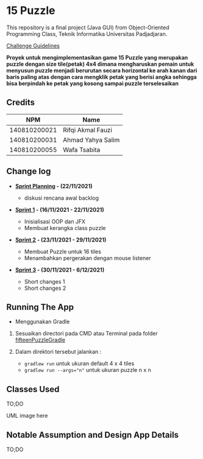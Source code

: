 # 15 Puzzle

This repository is a final project (Java GUI) from Object-Oriented Programming Class, Teknik Informatika Universitas Padjadjaran. 

[Challenge Guidelines](challenge-guideline.md)

**Proyek untuk mengimplementasikan game 15 Puzzle yang merupakan puzzle dengan size tile(petak) 4x4 dimana mengharuskan pemain untuk menyusun puzzle menjadi berurutan secara horizontal ke arah kanan dari baris paling atas dengan cara mengklik petak yang berisi angka sehingga bisa berpindah ke petak yang kosong sampai puzzle terselesaikan**

## Credits
| NPM           | Name        |
| ------------- |-------------|
| 140810200021  | Rifqi Akmal Fauzi    |
| 140810200031  | Ahmad Yahya Salim	|
| 140810200055  | Wafa Tsabita |

## Change log
- **[Sprint Planning](changelog/sprint-planning.md) - (22/11/2021)** 
   - diskusi rencana awal backlog

- **[Sprint 1](changelog/sprint-1.md) - (16/11/2021 - 22/11/2021)** 
   - Inisialisasi OOP dan JFX
   - Membuat kerangka class puzzle

- **[Sprint 2](changelog/sprint-2.md) - (23/11/2021 - 29/11/2021)** 
   - Membuat Puzzle untuk 16 tiles
   - Menambahkan pergerakan dengan mouse listener
   
- **[Sprint 3](changelog/sprint-3.md) - (30/11/2021 - 6/12/2021)** 
   - Short changes 1
   - Short changes 2

## Running The App

- Menggunakan Gradle
1. Sesuaikan directori pada CMD atau Terminal pada folder [fifteenPuzzleGradle](fifteenPuzzleGradle)

2. Dalam direktori tersebut jalankan :
   - `gradlew run`  untuk ukuran default 4 x 4 tiles
   - `gradlew run --args="n"` untuk ukuran puzzle n x n

## Classes Used

TO;DO

UML image here

## Notable Assumption and Design App Details

TO;DO